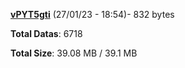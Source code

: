 [**vPYT5gti**](/data/vPYT5gti.txt) (27/01/23 - 18:54)- 832 bytes

**Total Datas**: 6718

**Total Size**: 39.08 MB / 39.1 MB